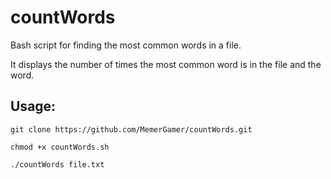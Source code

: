# countWords
Bash script for finding the most common words in a file.

It displays the number of times the most common word is in the file and the word.
## Usage:
```console
git clone https://github.com/MemerGamer/countWords.git
```

```console
chmod +x countWords.sh
```

```console
./countWords file.txt
```
